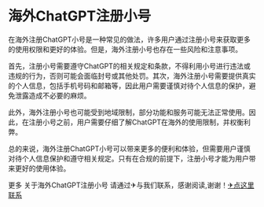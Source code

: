 # 海外ChatGPT注册小号

在海外注册ChatGPT小号是一种常见的做法，许多用户通过注册小号来获取更多的使用权限和更好的体验。但是，海外注册小号也存在一些风险和注意事项。

首先，注册小号需要遵守ChatGPT的相关规定和条款，不得利用小号进行违法或违规的行为，否则可能会面临封号或其他处罚。其次，海外注册小号需要提供真实的个人信息，包括手机号码和邮箱等，因此用户需要谨慎对待个人信息的保护，避免泄露造成不必要的麻烦。

此外，海外注册小号也可能受到地域限制，部分功能和服务可能无法正常使用。因此，在注册小号之前，用户需要仔细了解ChatGPT在海外的使用限制，并权衡利弊。

总的来说，海外注册ChatGPT小号可以带来更多的便利和体验，但需要用户谨慎对待个人信息保护和遵守相关规定。只有在合规的前提下，注册小号才能为用户带来更好的使用体验。

更多 关于海外ChatGPT注册小号 请通过✈与我们联系，感谢阅读,谢谢！[✈点这里联系](https://sms.k02.cc)
